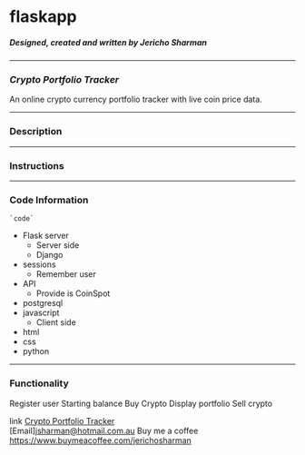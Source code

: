 # flaskapp
##### Designed, created and written by Jericho Sharman  
---
### ***Crypto Portfolio Tracker*** ###

An online crypto currency portfolio tracker with live coin price data.


---
### Description ###

---
### Instructions ###

---
### Code Information ###

    `code`

- Flask server
    - Server side
    - Django
- sessions
    - Remember user
- API
    - Provide is CoinSpot
- postgresql
- javascript
    - Client side
- html
- css
- python

---
### Functionality
Register user
Starting balance
Buy Crypto
Display portfolio
Sell crypto

link [Crypto Portfolio Tracker](https://pure-stream-33801.herokuapp.com/)  
[Email]<jsharman@hotmail.com.au>
Buy me a coffee <https://www.buymeacoffee.com/jerichosharman> 

